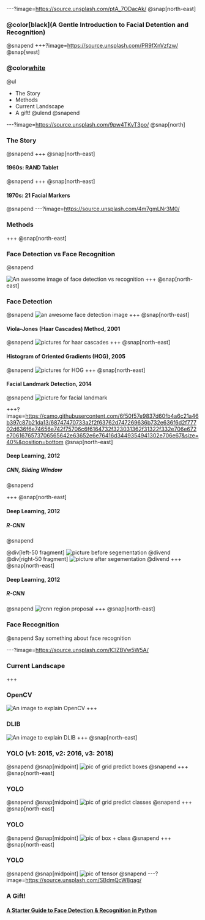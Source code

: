 ---?image=https://source.unsplash.com/ptA_7ODacAk/
@snap[north-east]
### @color[black](A Gentle Introduction to Facial Detention and Recognition)
@snapend
+++?image=https://source.unsplash.com/PR9fXnVzfzw/
@snap[west]
### @color[white](Overview)
@ul
* The Story
* Methods
* Current Landscape
* A gift!
@ulend
@snapend

---?image=https://source.unsplash.com/9pw4TKvT3po/
@snap[north]
### The Story
@snapend
+++
@snap[north-east]
#### 1960s: RAND Tablet
@snapend
+++
@snap[north-east]
#### 1970s: 21 Facial Markers
@snapend
---?image=https://source.unsplash.com/4m7gmLNr3M0/
### Methods
+++
@snap[north-east]
### Face Detection vs Face Recognition
@snapend

![An awesome image of face detection vs recognition]()
+++
@snap[north-east]
### Face Detection
@snapend
![an awesome face detection image]()
+++
@snap[north-east]
#### Viola-Jones (Haar Cascades) Method, 2001
@snapend
![pictures for haar cascades]()
+++
@snap[north-east]
#### Histogram of Oriented Gradients (HOG), 2005
@snapend
![pictures for HOG]()
+++
@snap[north-east]
#### Facial Landmark Detection, 2014
@snapend
![picture for facial landmark]()

+++?image=https://camo.githubusercontent.com/6f50f57e9837d60fb4a6c21a46b397c87b21da13/68747470733a2f2f63762d747269636b732e636f6d2f77702d636f6e74656e742f75706c6f6164732f323031362f31322f332e706e672e7061676573706565642e63652e6e76416d3449354941302e706e67&size=40%&position=bottom
@snap[north-east]
#### Deep Learning, 2012
##### CNN, Sliding Window
@snapend

+++
@snap[north-east]
#### Deep Learning, 2012
##### R-CNN
@snapend

@div[left-50 fragment]
![picture before segementation](https://camo.githubusercontent.com/41d5328f14cc6b04b6d69e594db6158d59bf8b37/68747470733a2f2f7777772e6c6561726e6f70656e63762e636f6d2f77702d636f6e74656e742f75706c6f6164732f323031372f30392f627265616b666173742e6a7067)
@divend
@div[right-50 fragment]
![picture after segementation](https://camo.githubusercontent.com/79f34d7af94849b6487e8b416a07150a80829b6b/68747470733a2f2f7777772e6c6561726e6f70656e63762e636f6d2f77702d636f6e74656e742f75706c6f6164732f323031372f30392f627265616b666173745f666e682e6a7067)
@divend
+++
@snap[north-east]
#### Deep Learning, 2012
##### R-CNN
@snapend
![rcnn region proposal](https://camo.githubusercontent.com/2acccab6babe00d58154424a4daabb2e40cd4a10/68747470733a2f2f7777772e6c6561726e6f70656e63762e636f6d2f77702d636f6e74656e742f75706c6f6164732f323031372f30392f68696572617263686963616c2d7365676d656e746174696f6e2d312e6a7067)
+++
@snap[north-east]
### Face Recognition
@snapend
Say something about face recognition

---?image=https://source.unsplash.com/IClZBVw5W5A/
### Current Landscape
+++
### OpenCV
![An image to explain OpenCV]()
+++
### DLIB
![An image to explain DLIB]()
+++
@snap[north-east]
### YOLO (v1: 2015, v2: 2016, v3: 2018)
@snapend
@snap[midpoint]
![pic of grid predict boxes](https://camo.githubusercontent.com/fe90ad70fac9bdc955b83d2c02ea7a131bbb9fe7/68747470733a2f2f63646e2d696d616765732d312e6d656469756d2e636f6d2f6d61782f3830302f312a345931506159335a67784b74357738345f30704e78772e6a706567)
@snapend
+++
@snap[north-east]
### YOLO
@snapend
@snap[midpoint]
![pic of grid predict classes](https://camo.githubusercontent.com/9d03c472f9125137829bcd59b26894c1020dc392/68747470733a2f2f73616e646970616e7765622e66696c65732e776f726470726573732e636f6d2f323031382f30332f70726f62615f6d61702e706e673f773d363736)
@snapend
+++
@snap[north-east]
### YOLO
@snapend
@snap[midpoint]
![pic of box + class](https://camo.githubusercontent.com/03122da4a67ccc0ec7902d248895f09cc96e2158/68747470733a2f2f692e737461636b2e696d6775722e636f6d2f7a6c68766f2e706e67)
@snapend
+++
@snap[north-east]
### YOLO
@snapend
@snap[midpoint]
![pic of tensor](https://camo.githubusercontent.com/274fd1443201e847aa67c7c2e01366fa83ceb362/68747470733a2f2f7777772e72656e6f6d2e6a702f6e6f7465626f6f6b732f7475746f7269616c2f696d6167655f70726f63657373696e672f796f6c6f2f796f6c6f3031302e706e67)
@snapend
---?image=https://source.unsplash.com/SBdmQcW8qag/
### A Gift!
#### [A Starter Guide to Face Detection & Recognition in Python](https://github.com/ohjho/starter_guide_face_recog)
